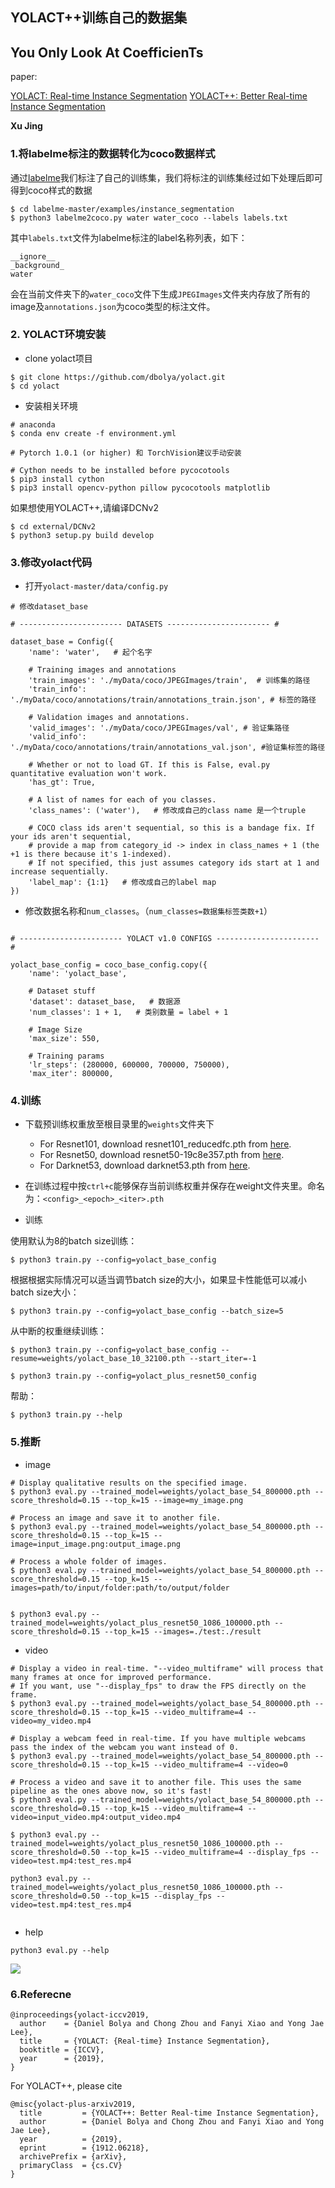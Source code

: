 ## YOLACT++训练自己的数据集

## **Y**ou **O**nly **L**ook **A**t **C**oefficien**T**s

paper:

[YOLACT: Real-time Instance Segmentation](https://arxiv.org/abs/1904.02689)
[YOLACT++: Better Real-time Instance Segmentation](https://arxiv.org/abs/1912.06218)


**Xu Jing**

### 1.将labelme标注的数据转化为coco数据样式

通过[labelme](https://github.com/wkentaro/labelme)我们标注了自己的训练集，我们将标注的训练集经过如下处理后即可得到coco样式的数据

```
$ cd labelme-master/examples/instance_segmentation
$ python3 labelme2coco.py water water_coco --labels labels.txt
```

其中`labels.txt`文件为labelme标注的label名称列表，如下：

```
__ignore__
_background_
water

```

会在当前文件夹下的`water_coco`文件下生成`JPEGImages`文件夹内存放了所有的image及`annotations.json`为coco类型的标注文件。



### 2. YOLACT环境安装

+ clone yolact项目

```
$ git clone https://github.com/dbolya/yolact.git
$ cd yolact
```

+ 安装相关环境


```
# anaconda
$ conda env create -f environment.yml

```

```
# Pytorch 1.0.1 (or higher) 和 TorchVision建议手动安装

# Cython needs to be installed before pycocotools
$ pip3 install cython
$ pip3 install opencv-python pillow pycocotools matplotlib 

```

如果想使用YOLACT++,请编译DCNv2

```
$ cd external/DCNv2
$ python3 setup.py build develop
```

### 3.修改yolact代码

+ 打开`yolact-master/data/config.py`

```
# 修改dataset_base

# ----------------------- DATASETS ----------------------- #

dataset_base = Config({
    'name': 'water',   # 起个名字

    # Training images and annotations
    'train_images': './myData/coco/JPEGImages/train',  # 训练集的路径
    'train_info':   './myData/coco/annotations/train/annotations_train.json', # 标签的路径

    # Validation images and annotations.
    'valid_images': './myData/coco/JPEGImages/val', # 验证集路径
    'valid_info':   './myData/coco/annotations/train/annotations_val.json', #验证集标签的路径

    # Whether or not to load GT. If this is False, eval.py quantitative evaluation won't work.
    'has_gt': True,

    # A list of names for each of you classes.
    'class_names': ('water'),   # 修改成自己的class name 是一个truple

    # COCO class ids aren't sequential, so this is a bandage fix. If your ids aren't sequential,
    # provide a map from category_id -> index in class_names + 1 (the +1 is there because it's 1-indexed).
    # If not specified, this just assumes category ids start at 1 and increase sequentially.
    'label_map': {1:1}   # 修改成自己的label map
})
```


+ 修改数据名称和`num_classes`。（`num_classes=数据集标签类数+1`）


```

# ----------------------- YOLACT v1.0 CONFIGS ----------------------- #

yolact_base_config = coco_base_config.copy({
    'name': 'yolact_base',

    # Dataset stuff
    'dataset': dataset_base,   # 数据源
    'num_classes': 1 + 1,   # 类别数量 = label + 1

    # Image Size
    'max_size': 550,
    
    # Training params
    'lr_steps': (280000, 600000, 700000, 750000),
    'max_iter': 800000,
```


### 4.训练


+ 下载预训练权重放至根目录里的`weights`文件夹下
   
  - For Resnet101, download resnet101_reducedfc.pth from [here](https://drive.google.com/file/d/1tvqFPd4bJtakOlmn-uIA492g2qurRChj/view?usp=sharing).
  - For Resnet50, download resnet50-19c8e357.pth from [here](https://drive.google.com/file/d/1Jy3yCdbatgXa5YYIdTCRrSV0S9V5g1rn/view?usp=sharing).
  - For Darknet53, download darknet53.pth from [here](https://drive.google.com/file/d/17Y431j4sagFpSReuPNoFcj9h7azDTZFf/view?usp=sharing).

+ 在训练过程中按`ctrl+c`能够保存当前训练权重并保存在weight文件夹里。命名为：`<config>_<epoch>_<iter>.pth`

+ 训练

使用默认为8的batch size训练：

```
$ python3 train.py --config=yolact_base_config
```

根据根据实际情况可以适当调节batch size的大小，如果显卡性能低可以减小batch size大小：

```
$ python3 train.py --config=yolact_base_config --batch_size=5

```
从中断的权重继续训练：

```
$ python3 train.py --config=yolact_base_config --resume=weights/yolact_base_10_32100.pth --start_iter=-1
```

```
$ python3 train.py --config=yolact_plus_resnet50_config
```

帮助：

```
$ python3 train.py --help
```

### 5.推断

+ image

```
# Display qualitative results on the specified image.
$ python3 eval.py --trained_model=weights/yolact_base_54_800000.pth --score_threshold=0.15 --top_k=15 --image=my_image.png

# Process an image and save it to another file.
$ python3 eval.py --trained_model=weights/yolact_base_54_800000.pth --score_threshold=0.15 --top_k=15 --image=input_image.png:output_image.png

# Process a whole folder of images.
$ python3 eval.py --trained_model=weights/yolact_base_54_800000.pth --score_threshold=0.15 --top_k=15 --images=path/to/input/folder:path/to/output/folder


$ python3 eval.py --trained_model=weights/yolact_plus_resnet50_1086_100000.pth --score_threshold=0.15 --top_k=15 --images=./test:./result

```

+ video

```
# Display a video in real-time. "--video_multiframe" will process that many frames at once for improved performance.
# If you want, use "--display_fps" to draw the FPS directly on the frame.
$ python3 eval.py --trained_model=weights/yolact_base_54_800000.pth --score_threshold=0.15 --top_k=15 --video_multiframe=4 --video=my_video.mp4

# Display a webcam feed in real-time. If you have multiple webcams pass the index of the webcam you want instead of 0.
$ python3 eval.py --trained_model=weights/yolact_base_54_800000.pth --score_threshold=0.15 --top_k=15 --video_multiframe=4 --video=0

# Process a video and save it to another file. This uses the same pipeline as the ones above now, so it's fast!
$ python3 eval.py --trained_model=weights/yolact_base_54_800000.pth --score_threshold=0.15 --top_k=15 --video_multiframe=4 --video=input_video.mp4:output_video.mp4

$ python3 eval.py --trained_model=weights/yolact_plus_resnet50_1086_100000.pth --score_threshold=0.50 --top_k=15 --video_multiframe=4 --display_fps --video=test.mp4:test_res.mp4

python3 eval.py --trained_model=weights/yolact_plus_resnet50_1086_100000.pth --score_threshold=0.50 --top_k=15 --display_fps --video=test.mp4:test_res.mp4


```

+ help

```
python3 eval.py --help

```

![](./data/test.png)

### 6.Referecne


```
@inproceedings{yolact-iccv2019,
  author    = {Daniel Bolya and Chong Zhou and Fanyi Xiao and Yong Jae Lee},
  title     = {YOLACT: {Real-time} Instance Segmentation},
  booktitle = {ICCV},
  year      = {2019},
}
```

For YOLACT++, please cite
```
@misc{yolact-plus-arxiv2019,
  title         = {YOLACT++: Better Real-time Instance Segmentation},
  author        = {Daniel Bolya and Chong Zhou and Fanyi Xiao and Yong Jae Lee},
  year          = {2019},
  eprint        = {1912.06218},
  archivePrefix = {arXiv},
  primaryClass  = {cs.CV}
}
```